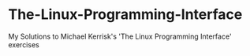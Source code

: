 # The-Linux-Programming-Interface
My Solutions to Michael Kerrisk's 'The Linux Programming Interface' exercises
